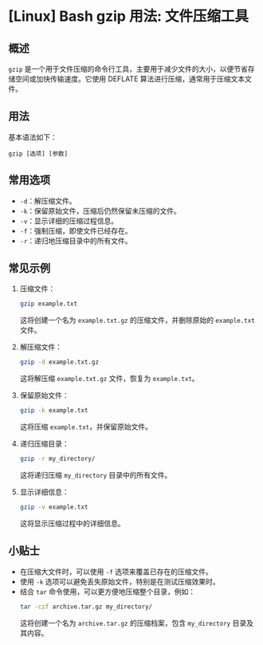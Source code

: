 # [Linux] Bash gzip 用法: 文件压缩工具

## 概述
`gzip` 是一个用于文件压缩的命令行工具，主要用于减少文件的大小，以便节省存储空间或加快传输速度。它使用 DEFLATE 算法进行压缩，通常用于压缩文本文件。

## 用法
基本语法如下：
```
gzip [选项] [参数]
```

## 常用选项
- `-d`：解压缩文件。
- `-k`：保留原始文件，压缩后仍然保留未压缩的文件。
- `-v`：显示详细的压缩过程信息。
- `-f`：强制压缩，即使文件已经存在。
- `-r`：递归地压缩目录中的所有文件。

## 常见示例
1. 压缩文件：
   ```bash
   gzip example.txt
   ```
   这将创建一个名为 `example.txt.gz` 的压缩文件，并删除原始的 `example.txt` 文件。

2. 解压缩文件：
   ```bash
   gzip -d example.txt.gz
   ```
   这将解压缩 `example.txt.gz` 文件，恢复为 `example.txt`。

3. 保留原始文件：
   ```bash
   gzip -k example.txt
   ```
   这将压缩 `example.txt`，并保留原始文件。

4. 递归压缩目录：
   ```bash
   gzip -r my_directory/
   ```
   这将递归压缩 `my_directory` 目录中的所有文件。

5. 显示详细信息：
   ```bash
   gzip -v example.txt
   ```
   这将显示压缩过程中的详细信息。

## 小贴士
- 在压缩大文件时，可以使用 `-f` 选项来覆盖已存在的压缩文件。
- 使用 `-k` 选项可以避免丢失原始文件，特别是在测试压缩效果时。
- 结合 `tar` 命令使用，可以更方便地压缩整个目录，例如：
   ```bash
   tar -czf archive.tar.gz my_directory/
   ```
   这将创建一个名为 `archive.tar.gz` 的压缩档案，包含 `my_directory` 目录及其内容。